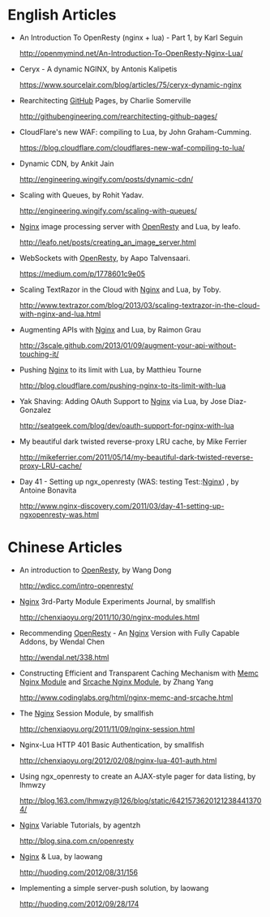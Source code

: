 <!---
    @title         Resources
    @creator       Yichun Zhang
    @created       2011-10-24 05:51 GMT
    @modifier      Yichun Zhang
    @modifier_link yichun-zhang
    @modified      2015-12-27 05:46 GMT
    @changes       41
--->


#  English Articles

* An Introduction To OpenResty (nginx + lua) - Part 1, by Karl Seguin

     http://openmymind.net/An-Introduction-To-OpenResty-Nginx-Lua/
* Ceryx - A dynamic NGINX, by Antonis Kalipetis

     https://www.sourcelair.com/blog/articles/75/ceryx-dynamic-nginx
* Rearchitecting [GitHub](github.html) Pages, by Charlie Somerville

     http://githubengineering.com/rearchitecting-github-pages/
* CloudFlare's new WAF: compiling to Lua, by John Graham-Cumming.

     https://blog.cloudflare.com/cloudflares-new-waf-compiling-to-lua/
* Dynamic CDN, by Ankit Jain

     http://engineering.wingify.com/posts/dynamic-cdn/
* Scaling with Queues, by Rohit Yadav.

     http://engineering.wingify.com/scaling-with-queues/
* [Nginx](nginx.html) image processing server with [OpenResty](openresty.html) and Lua, by leafo.

     http://leafo.net/posts/creating_an_image_server.html
* WebSockets with [OpenResty](openresty.html), by Aapo Talvensaari.

     https://medium.com/p/1778601c9e05
* Scaling TextRazor in the Cloud with [Nginx](nginx.html) and Lua, by Toby.

     http://www.textrazor.com/blog/2013/03/scaling-textrazor-in-the-cloud-with-nginx-and-lua.html
* Augmenting APIs with [Nginx](nginx.html) and Lua, by Raimon Grau

     http://3scale.github.com/2013/01/09/augment-your-api-without-touching-it/
* Pushing [Nginx](nginx.html) to its limit with Lua, by Matthieu Tourne

     http://blog.cloudflare.com/pushing-nginx-to-its-limit-with-lua
* Yak Shaving: Adding OAuth Support to [Nginx](nginx.html) via Lua, by Jose Diaz-Gonzalez

     http://seatgeek.com/blog/dev/oauth-support-for-nginx-with-lua
* My beautiful dark twisted reverse-proxy LRU cache, by Mike Ferrier

     http://mikeferrier.com/2011/05/14/my-beautiful-dark-twisted-reverse-proxy-LRU-cache/
* Day 41 - Setting up ngx_openresty (WAS: testing Test::[Nginx](nginx.html)) , by Antoine Bonavita

     http://www.nginx-discovery.com/2011/03/day-41-setting-up-ngxopenresty-was.html

#  Chinese Articles
* An introduction to [OpenResty](openresty.html), by Wang Dong

     http://wdicc.com/intro-openresty/
* [Nginx](nginx.html) 3rd-Party Module Experiments Journal, by smallfish

     http://chenxiaoyu.org/2011/10/30/nginx-modules.html
* Recommending [OpenResty](openresty.html) - An [Nginx](nginx.html) Version with Fully Capable Addons, by Wendal Chen

     http://wendal.net/338.html
* Constructing Efficient and Transparent Caching Mechanism with [Memc Nginx Module](memc-nginx-module.html) and [Srcache Nginx Module](srcache-nginx-module.html), by Zhang Yang

     http://www.codinglabs.org/html/nginx-memc-and-srcache.html
* The [Nginx](nginx.html) Session Module, by smallfish

     http://chenxiaoyu.org/2011/11/09/nginx-session.html
* Nginx-Lua HTTP 401 Basic Authentication, by smallfish

     http://chenxiaoyu.org/2012/02/08/nginx-lua-401-auth.html
* Using ngx_openresty to create an AJAX-style pager for data listing, by lhmwzy

     http://blog.163.com/lhmwzy@126/blog/static/64215736201212384413704/
* [Nginx](nginx.html) Variable Tutorials, by agentzh

     http://blog.sina.com.cn/openresty
* [Nginx](nginx.html) & Lua, by laowang

     http://huoding.com/2012/08/31/156
* Implementing a simple server-push solution, by laowang

     http://huoding.com/2012/09/28/174
